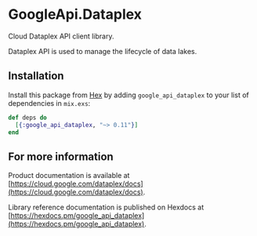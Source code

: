 # GoogleApi.Dataplex

Cloud Dataplex API client library.

Dataplex API is used to manage the lifecycle of data lakes.

## Installation

Install this package from [Hex](https://hex.pm) by adding
`google_api_dataplex` to your list of dependencies in `mix.exs`:

```elixir
def deps do
  [{:google_api_dataplex, "~> 0.11"}]
end
```

## For more information

Product documentation is available at [https://cloud.google.com/dataplex/docs](https://cloud.google.com/dataplex/docs).

Library reference documentation is published on Hexdocs at
[https://hexdocs.pm/google_api_dataplex](https://hexdocs.pm/google_api_dataplex).
